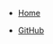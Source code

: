 * [Home](README)

* [GitHub](https://github.com/PerhapsChen)
<!-- * [Pulications](Publications/) -->